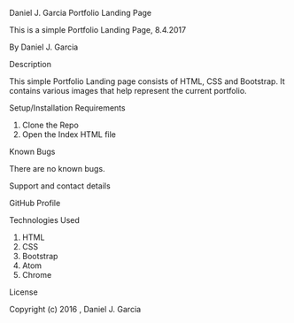 Daniel J. Garcia Portfolio Landing Page

This is a simple Portfolio Landing Page, 8.4.2017

By Daniel J. Garcia

Description

This simple Portfolio Landing page consists of HTML, CSS and Bootstrap. It contains various images that help represent the current portfolio.

Setup/Installation Requirements

1. Clone the Repo
2. Open the Index HTML file

Known Bugs

There are no known bugs.

Support and contact details

GitHub Profile

Technologies Used

1. HTML
2. CSS
3. Bootstrap
4. Atom
5. Chrome

License


Copyright (c) 2016 , Daniel J. Garcia
